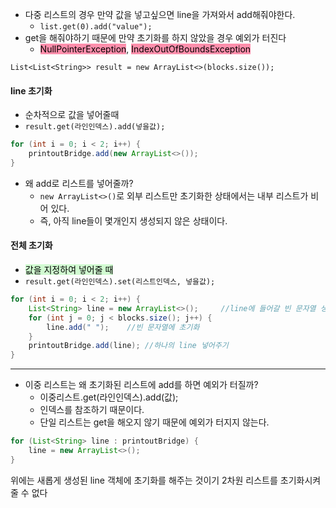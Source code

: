- 다중 리스트의 경우 만약 값을 넣고싶으면 line을 가져와서 add해줘야한다. 
	- `list.get(0).add("value");`
- get을 해줘야하기 때문에 만약 초기화를 하지 않았을 경우 예외가 터진다
	- <mark style="background: #FF5582A6;">NullPointerException</mark>, <mark style="background: #FF5582A6;">IndexOutOfBoundsException</mark>

`List<List<String>> result = new ArrayList<>(blocks.size());`

#### line 초기화
- 순차적으로 값을 넣어줄때
- `result.get(라인인덱스).add(넣을값);`
```java
for (int i = 0; i < 2; i++) { 
	printoutBridge.add(new ArrayList<>()); 
}
```
- 왜 add로 리스트를 넣어줄까?
	- `new ArrayList<>()`로 외부 리스트만 초기화한 상태에서는 내부 리스트가 비어 있다.
	- 즉, 아직 line들이 몇개인지 생성되지 않은 상태이다.

#### 전체 초기화
- <mark style="background: #BBFABBA6;">값을 지정하여 넣어줄 때</mark>
- `result.get(라인인덱스).set(리스트인덱스, 넣을값);`
```java
for (int i = 0; i < 2; i++) {  
    List<String> line = new ArrayList<>();     //line에 들어갈 빈 문자열 생성
    for (int j = 0; j < blocks.size(); j++) {        
	    line.add(" ");    //빈 문자열에 초기화
    }    
    printoutBridge.add(line); //하나의 line 넣어주기
}
```


---
- 이중 리스트는 왜 초기화된 리스트에 add를 하면 예외가 터질까?
	- 이중리스트.get(라인인덱스).add(값);
	- 인덱스를 참조하기 때문이다.
	- 단일 리스트는 get을 해오지 않기 때문에 예외가 터지지 않는다.

```java
for (List<String> line : printoutBridge) {  
    line = new ArrayList<>();  
}
```
위에는 새롭게 생성된 line 객체에 초기화를 해주는 것이기 2차원 리스트를 초기화시켜줄 수 없다